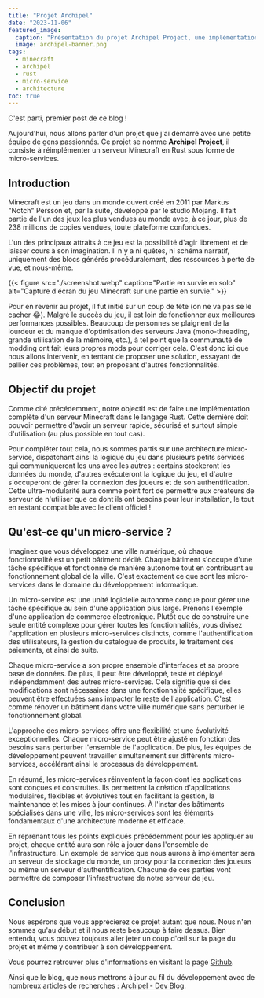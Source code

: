```yaml
---
title: "Projet Archipel"
date: "2023-11-06"
featured_image:
  caption: "Présentation du projet Archipel Project, une implémentation de serveur Minecraft en Rust."
  image: archipel-banner.png
tags:
  - minecraft
  - archipel
  - rust
  - micro-service
  - architecture
toc: true
---
```


C'est parti, premier post de ce blog !

Aujourd'hui, nous allons parler d'un projet que j'ai démarré avec une petite équipe de gens passionnés. Ce projet se nomme **Archipel Project**, il consiste à réimplémenter un serveur Minecraft en Rust sous forme de micro-services.

<!--more-->

## Introduction

Minecraft est un jeu dans un monde ouvert créé en 2011 par Markus "Notch" Persson et, par la suite, développé par le studio Mojang. Il fait partie de l'un des jeux les plus vendues au monde avec, à ce jour, plus de 238 millions de copies vendues, toute plateforme confondues.

L'un des principaux attraits à ce jeu est la possibilité d'agir librement et de laisser cours à son imagination. Il n'y a ni quêtes, ni schéma narratif, uniquement des blocs générés procéduralement, des ressources à perte de vue, et nous-même.

{{< figure src="./screenshot.webp" caption="Partie en survie en solo" alt="Capture d'écran du jeu Minecraft sur une partie en survie." >}}

Pour en revenir au projet, il fut initié sur un coup de tête (on ne va pas se le cacher 😂). Malgré le succès du jeu, il est loin de fonctionner aux meilleures performances possibles. Beaucoup de personnes se plaignent de la lourdeur et du manque d'optimisation des serveurs Java (mono-threading, grande utilisation de la mémoire, etc.), à tel point que la communauté de modding ont fait leurs propres mods pour corriger cela. C'est donc ici que nous allons intervenir, en tentant de proposer une solution, essayant de pallier ces problèmes, tout en proposant d'autres fonctionnalités.

## Objectif du projet

Comme cité précédemment, notre objectif est de faire une implémentation complète d'un serveur Minecraft dans le langage Rust. Cette dernière doit pouvoir permettre d'avoir un serveur rapide, sécurisé et surtout simple d'utilisation (au plus possible en tout cas).

Pour compléter tout cela, nous sommes partis sur une architecture micro-service, dispatchant ainsi la logique du jeu dans plusieurs petits services qui communiqueront les uns avec les autres : certains stockeront les données du monde, d'autres exécuteront la logique du jeu, et d'autre s'occuperont de gérer la connexion des joueurs et de son authentification. Cette ultra-modularité aura comme point fort de permettre aux créateurs de serveur de n'utiliser que ce dont ils ont besoins pour leur installation, le tout en restant compatible avec le client officiel !

## Qu'est-ce qu'un micro-service ?

Imaginez que vous développez une ville numérique, où chaque fonctionnalité est un petit bâtiment dédié. Chaque bâtiment s'occupe d'une tâche spécifique et fonctionne de manière autonome tout en contribuant au fonctionnement global de la ville. C'est exactement ce que sont les micro-services dans le domaine du développement informatique.

Un micro-service est une unité logicielle autonome conçue pour gérer une tâche spécifique au sein d'une application plus large. Prenons l'exemple d'une application de commerce électronique. Plutôt que de construire une seule entité complexe pour gérer toutes les fonctionnalités, vous divisez l'application en plusieurs micro-services distincts, comme l'authentification des utilisateurs, la gestion du catalogue de produits, le traitement des paiements, et ainsi de suite.

Chaque micro-service a son propre ensemble d'interfaces et sa propre base de données. De plus, il peut être développé, testé et déployé indépendamment des autres micro-services. Cela signifie que si des modifications sont nécessaires dans une fonctionnalité spécifique, elles peuvent être effectuées sans impacter le reste de l'application. C'est comme rénover un bâtiment dans votre ville numérique sans perturber le fonctionnement global.

L'approche des micro-services offre une flexibilité et une évolutivité exceptionnelles. Chaque micro-service peut être ajusté en fonction des besoins sans perturber l'ensemble de l'application. De plus, les équipes de développement peuvent travailler simultanément sur différents micro-services, accélérant ainsi le processus de développement.

En résumé, les micro-services réinventent la façon dont les applications sont conçues et construites. Ils permettent la création d'applications modulaires, flexibles et évolutives tout en facilitant la gestion, la maintenance et les mises à jour continues. À l'instar des bâtiments spécialisés dans une ville, les micro-services sont les éléments fondamentaux d'une architecture moderne et efficace.

En reprenant tous les points expliqués précédemment pour les appliquer au projet, chaque entité aura son rôle à jouer dans l'ensemble de l'infrastructure. Un exemple de service que nous aurons à implémenter sera un serveur de stockage du monde, un proxy pour la connexion des joueurs ou même un serveur d'authentification. Chacune de ces parties vont permettre de composer l'infrastructure de notre serveur de jeu.

## Conclusion

Nous espérons que vous apprécierez ce projet autant que nous. Nous n'en sommes qu'au début et il nous reste beaucoup à faire dessus. Bien entendu, vous pouvez toujours aller jeter un coup d'œil sur la page du projet et même y contribuer à son développement.

Vous pourrez retrouver plus d'informations en visitant la page [Github](https://github.com/archipel-project).

Ainsi que le blog, que nous mettrons à jour au fil du développement avec de nombreux articles de recherches : [Archipel - Dev Blog](https://archipel-project.github.io/dev-blog/).
